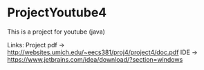 # ProjectYoutube4
This is a project for youtube (java)

Links:
Project pdf -> http://websites.umich.edu/~eecs381/proj4/project4/doc.pdf
IDE -> https://www.jetbrains.com/idea/download/?section=windows
